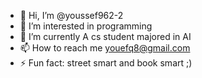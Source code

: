 - 👋 Hi, I’m @youssef962-2
- 👀 I’m interested in programming
- 🌱 I’m currently A cs student majored in AI
- 📫 How to reach me youefq8@gmail.com
- ⚡ Fun fact: street smart and book smart ;)

<!---
youssef962-2/youssef962-2 is a ✨ special ✨ repository because its `README.md` (this file) appears on your GitHub profile.
You can click the Preview link to take a look at your changes.
--->

